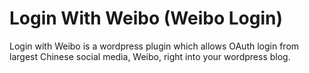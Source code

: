 Login With Weibo (Weibo Login)
==============

Login with Weibo is a wordpress plugin which allows OAuth login from largest Chinese social media, Weibo, right into your wordpress blog.
